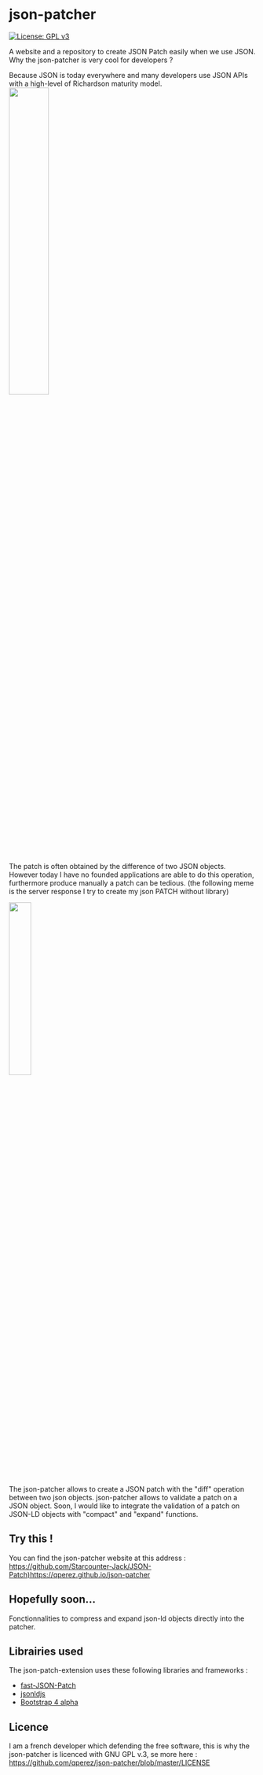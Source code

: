 # json-patcher
[![License: GPL v3](https://img.shields.io/badge/License-GPL%20v3-blue.svg)](https://www.gnu.org/licenses/gpl-3.0)

A website and a repository to create JSON Patch easily when we use JSON.  
Why the json-patcher is very cool for developers ?  

Because JSON is today everywhere and many developers use JSON APIs with a high-level of Richardson maturity model. 
<img src="http://s2.quickmeme.com/img/c4/c4083d836ddff66aadf770fddf6c865feb6c9c6db293f2ade3da3a0e5f2cf675.jpg" width="40%">

The patch is often obtained by the difference of two JSON objects. However today I have no founded applications are able to do this operation, furthermore produce manually a patch can be tedious. (the following meme is the server response I try to create my json PATCH without library)

<img src="https://www.mememaker.net/static/images/memes/4148664.jpg" width="30%">  

The json-patcher allows to create a JSON patch with the "diff" operation between two json objects. json-patcher allows to validate a patch on a JSON object. 
Soon, I would like to integrate the validation of a patch on JSON-LD objects with "compact" and "expand" functions.

## Try this !

You can find the json-patcher website at this address : <https://github.com/Starcounter-Jack/JSON-Patch)https://qperez.github.io/json-patcher>

## Hopefully soon...

Fonctionnalities to compress and expand json-ld objects directly into the patcher.

## Librairies used

The json-patch-extension uses these following libraries and frameworks : 
* [fast-JSON-Patch](https://github.com/Starcounter-Jack/JSON-Patch)
* [jsonldjs](https://github.com/digitalbazaar/jsonld.js)
* [Bootstrap 4 alpha](https://v4-alpha.getbootstrap.com)

## Licence 

I am a french developer which defending the free software, this is why the json-patcher is licenced with GNU GPL v.3,
se more here : <https://github.com/qperez/json-patcher/blob/master/LICENSE>

